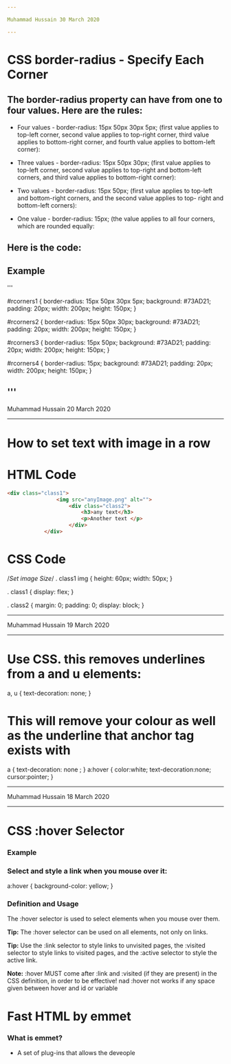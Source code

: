 ```yaml
---

Muhammad Hussain 30 March 2020

---
```

# CSS border-radius - Specify Each Corner
## The border-radius property can have from one to four values. Here are the rules:

- Four values - border-radius: 15px 50px 30px 5px; (first value applies to top-left corner, second value applies to top-right corner, third value applies to bottom-right corner, and fourth value applies to bottom-left corner): 

- Three values - border-radius: 15px 50px 30px; (first value applies to top-left corner, second value applies to top-right and bottom-left corners, and third value applies to bottom-right corner):

- Two values - border-radius: 15px 50px; (first value applies to top-left and bottom-right corners, and the second value applies to top- right and bottom-left corners):

- One value - border-radius: 15px; (the value applies to all four corners, which are rounded equally:

## Here is the code:

## Example

'''

#rcorners1 {
  border-radius: 15px 50px 30px 5px;
  background: #73AD21;
  padding: 20px;
  width: 200px;
  height: 150px;
}

#rcorners2 {
  border-radius: 15px 50px 30px;
  background: #73AD21;
  padding: 20px;
  width: 200px;
  height: 150px;
}

#rcorners3 {
  border-radius: 15px 50px;
  background: #73AD21;
  padding: 20px;
  width: 200px;
  height: 150px;
}

#rcorners4 {
  border-radius: 15px;
  background: #73AD21;
  padding: 20px;
  width: 200px;
  height: 150px;
}

'''
---

Muhammad Hussain 20 March 2020

---
# How to set text with image in a row
# HTML Code

```html
<div class="class1">
                <img src="anyImage.png" alt="">
                    <div class="class2">
                        <h3>any text</h3>
                        <p>Another text </p>
                    </div>
            </div>
```

# CSS Code
/*Set image Size*/
. class1 img
{
    height: 60px;
    width: 50px;
}

. class1
{
    display: flex;
}

. class2
{
    margin: 0;
    padding: 0;
    display: block;
}


---

Muhammad Hussain 19 March 2020

---

# Use CSS. this removes underlines from a and u elements:

a, u {
    text-decoration: none;
}

# This will remove your colour as well as the underline that anchor tag exists with

a {
     text-decoration: none ;
  }
a:hover
  {
    color:white;
    text-decoration:none;
    cursor:pointer;
   }


---

Muhammad Hussain 18 March 2020

---

# CSS :hover Selector

### Example
### Select and style a link when you mouse over it:

a:hover {
  background-color: yellow;
}

### Definition and Usage
The :hover selector is used to select elements when you mouse over them.

**Tip:** The :hover selector can be used on all elements, not only on links.

**Tip:** Use the :link selector to style links to unvisited pages, the :visited selector to style links to visited pages, and the :active selector to style the active link.

**Note:** :hover MUST come after :link and :visited (if they are present) in the CSS definition, in order to be effective! nad :hover not works if any space given between hover and id or variable


# Fast HTML by emmet
### What is emmet?
- A set of plug-ins that allows the deveople
